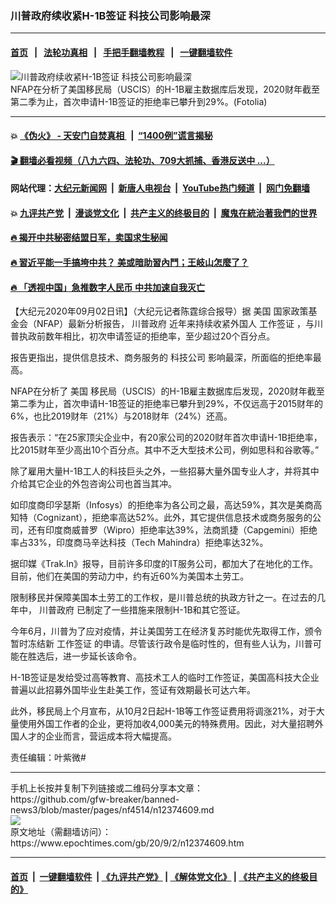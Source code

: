 ### 川普政府续收紧H-1B签证 科技公司影响最深
------------------------

#### [首页](https://github.com/gfw-breaker/banned-news3/blob/master/README.md) &nbsp;&nbsp;|&nbsp;&nbsp; [法轮功真相](https://github.com/begood0513/basic/blob/master/README.md)  &nbsp;&nbsp;|&nbsp;&nbsp; [手把手翻墙教程](https://github.com/gfw-breaker/guides/wiki)  &nbsp;&nbsp;|&nbsp;&nbsp; [一键翻墙软件](https://github.com/gfw-breaker/nogfw/blob/master/README.md)  



<div><img alt="川普政府续收紧H-1B签证 科技公司影响最深" class="attachment-djy_600_400 size-djy_600_400 wp-post-image" src="https://i.epochtimes.com/assets/uploads/2019/01/20180223_H-1B.jpg"/>
<div class="caption">
 NFAP在分析了美国移民局（USCIS）的H-1B雇主数据库后发现，2020财年截至第二季为止，首次申请H-1B签证的拒绝率已攀升到29%。(Fotolia)
</div></div><hr/>

#### 💥 [《伪火》 - 天安门自焚真相 ](http://141.164.51.119:10000/videos/blog/weihuo.html)&nbsp; |&nbsp; [“1400例”谎言揭秘  ](http://141.164.51.119:10000/videos/blog/jiexi1400.html)

#### [ 🎬  翻墙必看视频（八九六四、法轮功、709大抓捕、香港反送中 ...）](https://github.com/gfw-breaker/links/blob/master/banned.md)

#### 网站代理：[大纪元新闻网](http://167.172.10.89:10080/gb/) &nbsp;|&nbsp; [新唐人电视台](http://167.172.10.89:8808/gb/)  &nbsp;|&nbsp; [YouTube热门频道](http://158.247.203.241/youtube.html) &nbsp;|&nbsp; [网门免翻墙](http://158.247.203.241:11000/show.aspx?name=ogHome)

#### 💥 [九评共产党](http://141.164.51.119:10000/videos/res/jiuping/)&nbsp; |&nbsp; [漫谈党文化](http://141.164.51.119:10000/videos/res/mtdwh/)&nbsp; |&nbsp; [共产主义的终极目的](http://141.164.51.119:10000/videos/res/zjmd/)&nbsp; |&nbsp; [魔鬼在統治著我們的世界](http://141.164.51.119:10000/videos/res/TheSpecter/)  

#### [ 🔥  揭开中共秘密结盟日军，卖国求生秘闻 ](http://141.164.51.119:10000/videos/news/epoch01.html)

#### [ 🔥  習近平能一手搞垮中共？ 美或暗助習內鬥；王岐山怎麼了？](http://141.164.51.119:10000/videos/news/epoch02.html)

#### [ 🔥  「透视中国」急推数字人民币 中共加速自我灭亡](http://141.164.51.119:10000/videos/news/don01.html)

<div><p>
 【大纪元2020年09月02日讯】（大纪元记者陈霆综合报导）据
 <ok href="https://www.epochtimes.com/gb/tag/%E7%BE%8E%E5%9B%BD.html">
  美国
 </ok>
 国家政策基金会（NFAP）最新分析报告，
 <ok href="https://www.epochtimes.com/gb/tag/%E5%B7%9D%E6%99%AE%E6%94%BF%E5%BA%9C.html">
  川普政府
 </ok>
 近年来持续收紧外国人
 <ok href="https://www.epochtimes.com/gb/tag/%E5%B7%A5%E4%BD%9C%E7%AD%BE%E8%AF%81.html">
  工作签证
 </ok>
 ，与川普执政前数年相比，初次申请签证的拒绝率，至少超过20个百分点。
</p>
<p>
 报告更指出，提供信息技术、商务服务的
 <ok href="https://www.epochtimes.com/gb/tag/%E7%A7%91%E6%8A%80%E5%85%AC%E5%8F%B8.html">
  科技公司
 </ok>
 影响最深，所面临的拒绝率最高。
</p>
<p>
 NFAP在分析了
 <ok href="https://www.epochtimes.com/gb/tag/%E7%BE%8E%E5%9B%BD.html">
  美国
 </ok>
 移民局（USCIS）的H-1B雇主数据库后发现，2020财年截至第二季为止，首次申请H-1B签证的拒绝率已攀升到29%，不仅远高于2015财年的6%，也比2019财年（21%）与2018财年（24%）还高。
</p>
<p>
 报告表示：“在25家顶尖企业中，有20家公司的2020财年首次申请H-1B拒绝率，比2015财年至少高出10个百分点。其中不乏大型技术公司，例如思科和谷歌等。”
</p>
<p>
 除了雇用大量H-1B工人的科技巨头之外，一些招募大量外国专业人才，并将其中介给其它企业的外包咨询公司也首当其冲。
</p>
<p>
 如印度商印孚瑟斯（Infosys）的拒绝率为各公司之最，高达59%，其次是美商高知特（Cognizant），拒绝率高达52%。此外，其它提供信息技术或商务服务的公司，还有印度商威普罗（Wipro）拒绝率达39%，法商凯捷（Capgemini）拒绝率占33%，印度商马辛达科技（Tech Mahindra）拒绝率达32%。
</p>
<p>
 据印媒《Trak.In》报导，目前许多印度的IT服务公司，都加大了在地化的工作。目前，他们在美国的劳动力中，约有近60%为美国本土劳工。
</p>
<p>
 限制移民并保障美国本土劳工的工作权，是川普总统的执政方针之一。在过去的几年中，
 <ok href="https://www.epochtimes.com/gb/tag/%E5%B7%9D%E6%99%AE%E6%94%BF%E5%BA%9C.html">
  川普政府
 </ok>
 已制定了一些措施来限制H-1B和其它签证。
</p>
<p>
 今年6月，川普为了应对疫情，并让美国劳工在经济复苏时能优先取得工作，颁令暂时冻结新
 <ok href="https://www.epochtimes.com/gb/tag/%E5%B7%A5%E4%BD%9C%E7%AD%BE%E8%AF%81.html">
  工作签证
 </ok>
 的申请。尽管该行政令是临时性的，但有些人认为，川普可能在胜选后，进一步延长该命令。
</p>
<p>
 H-1B签证是发给受过高等教育、高技术工人的临时工作签证，美国高科技大企业普遍以此招募外国毕业生赴美工作，签证有效期最长可达六年。
</p>
<p>
 此外，移民局上个月宣布，从10月2日起H-1B等工作签证费用将调涨21%，对于大量使用外国工作者的企业，更将加收4,000美元的特殊费用。因此，对大量招聘外国人才的企业而言，营运成本将大幅提高。
</p>
<p>
 责任编辑：叶紫微#
</p>
</div>
<hr/>
手机上长按并复制下列链接或二维码分享本文章：<br/>
https://github.com/gfw-breaker/banned-news3/blob/master/pages/nf4514/n12374609.md <br/>
<a href='https://github.com/gfw-breaker/banned-news3/blob/master/pages/nf4514/n12374609.md'><img src='https://github.com/gfw-breaker/banned-news3/blob/master/pages/nf4514/n12374609.md.png'/></a> <br/>
原文地址（需翻墙访问）：https://www.epochtimes.com/gb/20/9/2/n12374609.htm


------------------------
#### [首页](https://github.com/gfw-breaker/banned-news3/blob/master/README.md) &nbsp;|&nbsp; [一键翻墙软件](https://github.com/gfw-breaker/nogfw/blob/master/README.md) &nbsp;| [《九评共产党》](https://github.com/gfw-breaker/9ping.md/blob/master/README.md#九评之一评共产党是什么) | [《解体党文化》](https://github.com/gfw-breaker/jtdwh.md/blob/master/README.md) | [《共产主义的终极目的》](https://github.com/gfw-breaker/gczydzjmd.md/blob/master/README.md)


<img src='http://gfw-breaker.win/banned-news3/pages/nf4514/n12374609.md' width='0px' height='0px'/>